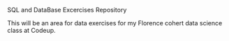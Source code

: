 SQL and DataBase Excercises Repository

This will be an area for data exercises for my Florence cohert data science class at Codeup.
